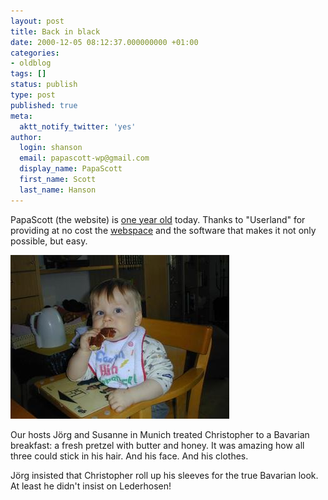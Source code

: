 ```yaml
---
layout: post
title: Back in black
date: 2000-12-05 08:12:37.000000000 +01:00
categories:
- oldblog
tags: []
status: publish
type: post
published: true
meta:
  aktt_notify_twitter: 'yes'
author:
  login: shanson
  email: papascott-wp@gmail.com
  display_name: PapaScott
  first_name: Scott
  last_name: Hanson
---
```

<p>PapaScott (the website) is <a href="/1999/12/05">one year old</a> today. Thanks to "Userland" for providing at no cost the <a href="http://www.editthispage.com">webspace</a> and the software that makes it not only possible, but easy.</p>
<p><img src="/wordpress/wp-content/uploads/2000/12/crh1203.jpg" height="262" width="350" border="0" alt="crh1203.jpg: " /></p>
<p>Our hosts Jörg and Susanne in Munich treated Christopher to a Bavarian breakfast: a fresh pretzel with butter and honey. It was amazing how all three could stick in his hair. And his face. And his clothes.</p>
<p>Jörg insisted that Christopher roll up his sleeves for the true Bavarian look. At least he didn't insist on Lederhosen!</p>
